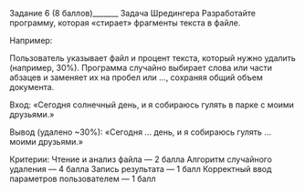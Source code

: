 Задание 6 (8 баллов)_______
Задача Шредингера
Разработайте программу, которая «стирает» фрагменты текста в файле.

Например:

Пользователь указывает файл и процент текста, который нужно удалить (например, 30%).
Программа случайно выбирает слова или части абзацев и заменяет их на пробел или ..., сохраняя общий объем документа.

Вход:
«Сегодня солнечный день, и я собираюсь гулять в парке с моими друзьями.»

Вывод (удалено ~30%):
«Сегодня ... день, и я собираюсь гулять ... моими друзьями.»

Критерии:
Чтение и анализ файла — 2 балла
Алгоритм случайного удаления — 4 балла
Запись результата — 1 балл
Корректный ввод параметров пользователем — 1 балл